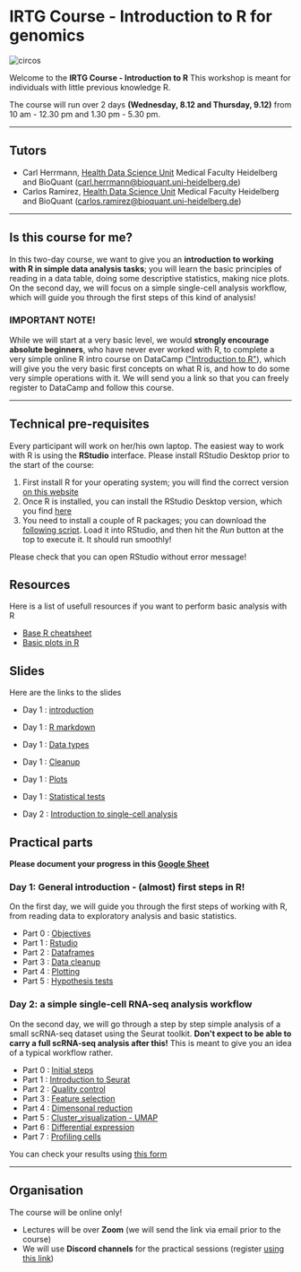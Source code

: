 # IRTG Course - Introduction to R for genomics

![circos](./circos.png)

Welcome to the **IRTG Course - Introduction to R** This workshop is meant for individuals with little previous knowledge R. 

The course will run over 2 days **(Wednesday, 8.12 and Thursday, 9.12)** from 10 am - 12.30 pm and 1.30 pm - 5.30 pm.


******
## Tutors

* Carl Herrmann, [Health Data Science Unit](https://www.hdsu.org/) Medical Faculty Heidelberg and BioQuant (carl.herrmann@bioquant.uni-heidelberg.de)
* Carlos Ramirez, [Health Data Science Unit](https://www.hdsu.org/) Medical Faculty Heidelberg and BioQuant (carlos.ramirez@bioquant.uni-heidelberg.de)


********

## Is this course for me?

In this two-day course, we want to give you an **introduction to working with R in simple data analysis tasks**; you will learn the basic principles of reading in a data table, doing some descriptive statistics, making nice plots.
On the second day, we will focus on a simple single-cell analysis workflow, which will guide you through the first steps of this kind of analysis!

### IMPORTANT NOTE! 

 While we will start at a very basic level, we would **strongly encourage absolute beginners**, who have never ever worked with R, to complete a very simple online R intro course on DataCamp (["Introduction to R"](https://learn.datacamp.com/courses/free-introduction-to-r)), which will give you the very basic first concepts on what R is, and how to do some very simple operations with it.
 We will send you a link so that you can freely register to DataCamp and follow this course. 

********

## Technical pre-requisites

Every participant will work on her/his own laptop. The easiest way to work with R is using the **RStudio** interface.
Please install RStudio Desktop prior to the start of the course:

1. First install R for your operating system; you will find the correct version [on this website](https://cran.rstudio.com/) 
2. Once R is installed, you can install the RStudio Desktop version, which you find [here](https://www.rstudio.com/products/rstudio/download/#download)
3. You need to install a couple of R packages; you can download the 
[following script](./install_packages.R). Load it into RStudio, and then hit the *Run* button at the top to execute it. It should run smoothly!

Please check that you can open RStudio without error message!


## Resources

Here is a list of usefull resources if you want to perform basic analysis with R

* [Base R cheatsheet](https://github.com/rstudio/cheatsheets/blob/main/base-r.pdf)
* [Basic plots in R](http://www.sthda.com/english/wiki/r-base-graphs)

## Slides

Here are the links to the slides

* Day 1 : [introduction](./irtg2021_intro.pdf)
* Day 1 : [R markdown](./irtg2021_rmarkdown.pdf)
* Day 1 : [Data types](./irtg2021_datatypes.pdf)
* Day 1 : [Cleanup](./irtg2021_cleanup.pdf)
* Day 1 : [Plots](./irtg2021_plots.pdf)
* Day 1 : [Statistical tests](./irtg2021_tests.pdf)

* Day 2 : [Introduction to single-cell analysis](https://docs.google.com/presentation/d/1DSC6gUIbO6PzrqLCt1jp-sIx1U31TvMdDGgKdhohCIY/edit?ts=60c8bafb#slide=id.gdf238a40cf_0_5)
## Practical parts

**Please document your progress in this [Google Sheet](https://docs.google.com/spreadsheets/d/1rFcWJJD-qOqeRWZvhqPEqMCt_ddtinvdTlLPl2Syomw/edit?usp=sharing)**

### Day 1: General introduction - (almost) first steps in R!                                        

On the first day, we will guide you through the first steps of working with R, from reading data to exploratory analysis and basic statistics.

* Part 0 : [Objectives](./day1/00_Objectives.md)
* Part 1 : [Rstudio](./day1/01_rstudio.md)
* Part 2 : [Dataframes](./day1/02_dataframe.md)
* Part 3 : [Data cleanup](./day1/03_cleanup.md)
* Part 4 : [Plotting](./day1/04_plotting.md)
* Part 5 : [Hypothesis tests](./day1/05_test.md)

### Day 2: a simple single-cell RNA-seq analysis workflow

On the second day, we will go through a step by step simple analysis of a small scRNA-seq dataset using the Seurat toolkit. **Don't expect to be able to carry a full scRNA-seq analysis after this!** This is meant to give you an idea of a typical workflow rather.

* Part 0 : [Initial steps](./day2/index.md)
* Part 1 : [Introduction to Seurat](./day2/01-Seurat.md)
* Part 2 : [Quality control](./day2/02-Quality_control.md)
* Part 3 : [Feature selection](./day2/03-Feature_selection.md)
* Part 4 : [Dimensonal reduction](./day2/04-Normalization_and_Dimensional_Reduction.md)
* Part 5 : [Cluster_visualization - UMAP](./day2/05-Cluster_visualization.md)
* Part 6 : [Differential expression](./day2/06-Differential_Expression.md)
* Part 7 : [Profiling cells](./day2/07-Profiling_cells.md)

You can check your results using [this form](https://forms.gle/QhSRRSLd9PpjP8NL8)

*********
## Organisation

The course will be online only! 
* Lectures will be over **Zoom** (we will send the link via email prior to the course)
* We will use **Discord channels** for the practical sessions (register [using this link](https://discord.gg/RDaYPKPQ))

